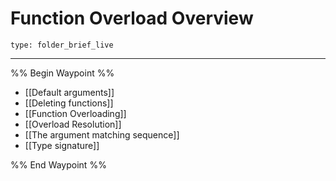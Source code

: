 # Function Overload Overview
 
```ccard
type: folder_brief_live
```
 

---

%% Begin Waypoint %%
- [[Default arguments]]
- [[Deleting functions]]
- [[Function Overloading]]
- [[Overload Resolution]]
- [[The argument matching sequence]]
- [[Type signature]]

%% End Waypoint %%